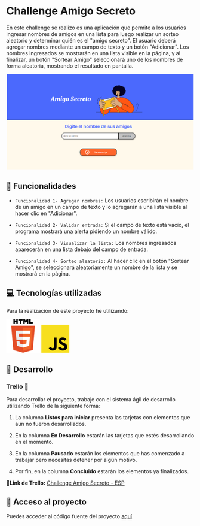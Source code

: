 # Challenge Amigo Secreto
En este challenge se realizo es una aplicación que permite a los usuarios ingresar nombres de amigos en una lista para luego realizar un sorteo aleatorio y determinar quién es el "amigo secreto".
El usuario deberá agregar nombres mediante un campo de texto y un botón "Adicionar". Los nombres ingresados se mostrarán en una lista visible en la página, y al finalizar, un botón "Sortear Amigo" seleccionará uno de los nombres de forma aleatoria, mostrando el resultado en pantalla.
<p align="center">
     <img width="500" heigth="300" src="assets/img_proyecto.png">
</p>


## :hammer: Funcionalidades
- `Funcionalidad 1- Agregar nombres:` Los usuarios escribirán el nombre de un amigo en un campo de texto y lo agregarán a una lista visible al hacer clic en "Adicionar".

- `Funcionalidad 2- Validar entrada:` Si el campo de texto está vacío, el programa mostrará una alerta pidiendo un nombre válido.

- `Funcionalidad 3- Visualizar la lista:` Los nombres ingresados aparecerán en una lista debajo del campo de entrada.

- `Funcionalidad 4- Sorteo aleatorio:` Al hacer clic en el botón "Sortear Amigo", se seleccionará aleatoriamente un nombre de la lista y se mostrará en la página.


##  :computer: Tecnologías utilizadas
Para la realización de este proyecto he utilizando:
<p>
<img width="90" heigth="30" src="assets/html.png" alt="HTML" >
<img width="75" heigth="30" src="assets/js_icon.png" alt="Js">
</p>


## :loudspeaker: Desarrollo

### Trello :date:
Para desarrollar el proyecto, trabaje con el sistema ágil de desarrollo utilizando Trello de la siguiente forma:

1. La columna **Listos para iniciar** presenta las tarjetas con elementos que aun no fueron desarrollados.

2. En la columna **En Desarrollo** estarán las tarjetas que estés desarrollando en el momento.

3. En la columna **Pausado** estarán los elementos que has comenzado a trabajar pero necesitas detener por algún motivo.

4. Por fin, en la columna **Concluido** estarán los elementos ya finalizados.

:link:**Link de Trello:** [Challenge Amigo Secreto - ESP](https://trello.com/b/v0TFbgqP/trello-challenge-amigo-secreto-esp#)



## :pushpin: Acceso al proyecto

Puedes acceder al código fuente del proyecto [aquí](https://gabiif.github.io/challenge-amigo-secreto/)
